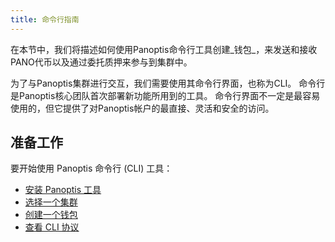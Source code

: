 ```yaml
---
title: 命令行指南
---
```


在本节中，我们将描述如何使用Panoptis命令行工具创建_钱包_，来发送和接收PANO代币以及通过委托质押来参与到集群中。

为了与Panoptis集群进行交互，我们需要使用其命令行界面，也称为CLI。 命令行是Panoptis核心团队首次部署新功能所用到的工具。 命令行界面不一定是最容易使用的，但它提供了对Panoptis帐户的最直接、灵活和安全的访问。

## 准备工作

要开始使用 Panoptis 命令行 (CLI) 工具：

- [安装 Panoptis 工具](cli/install-solana-cli-tools.md)
- [选择一个集群](cli/choose-a-cluster.md)
- [创建一个钱包](wallet-guide/cli.md)
- [查看 CLI 协议](cli/conventions.md)
